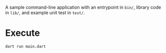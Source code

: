 A sample command-line application with an entrypoint in `bin/`, library code
in `lib/`, and example unit test in `test/`.

# Execute
```sh
dart run main.dart
```

